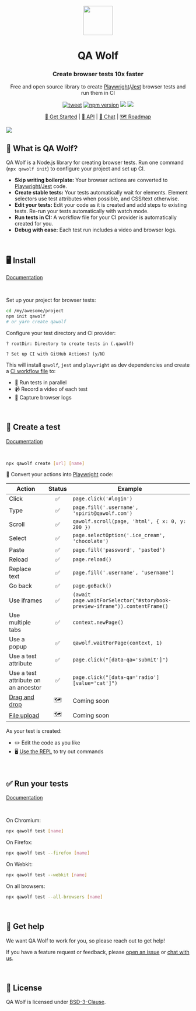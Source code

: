 <p align="center"><img src="https://docs.qawolf.com/img/logo_small.png" height="80" /></p>

<h1 align="center">QA Wolf</h1>

<h3 align="center">Create browser tests 10x faster</h3>

<p align="center">Free and open source library to create <a href="https://github.com/microsoft/playwright">Playwright</a>/<a href="https://jestjs.io">Jest</a> browser tests and run them in CI</p>

<p align="center">
<a align="center" href="https://twitter.com/intent/tweet?text=%F0%9F%90%BA+QA+Wolf%3A+Create+browser+tests+10x+faster&url=https%3A%2F%2Fgithub.com%2Fqawolf%2Fqawolf"><img src="https://img.shields.io/twitter/url/https/github.com/tterb/hyde.svg?style=social" alt="tweet" /></a>
  <a href="http://badge.fury.io/js/qawolf"><img src="https://badge.fury.io/js/qawolf.svg" alt="npm version" /></a>
  <img src="https://github.com/qawolf/qawolf/workflows/QA%20Wolf%20Linux%20Tests/badge.svg" />
  <img src="https://github.com/qawolf/qawolf/workflows/QA%20Wolf%20Windows%20Tests/badge.svg" />
</p>

<p align="center">
    <a href="https://docs.qawolf.com/docs/install">🚀 Get Started</a> |
    <a href="https://docs.qawolf.com/docs/api/table_of_contents">📖 API</a> |
    <a href="https://gitter.im/qawolf/community">👋 Chat</a> |
    <a href="https://github.com/qawolf/qawolf/projects/4">🗺️ Roadmap</a>
</p>

<img src="https://storage.googleapis.com/docs.qawolf.com/website/create.gif">

<br/>

## 🐺 What is QA Wolf?

QA Wolf is a Node.js library for creating browser tests. Run one command (`npx qawolf init`) to configure your project and set up CI.

- **Skip writing boilerplate:** Your browser actions are converted to [Playwright](https://github.com/microsoft/playwright)/[Jest](https://jestjs.io) code.
- **Create stable tests:** Your tests automatically wait for elements. Element selectors use test attributes when possible, and CSS/text otherwise.
- **Edit your tests:** Edit your code as it is created and add steps to existing tests. Re-run your tests automatically with watch mode.
- **Run tests in CI:** A workflow file for your CI provider is automatically created for you.
- **Debug with ease:** Each test run includes a video and browser logs.

<br/>

## 🖥️ Install

[Documentation](https://docs.qawolf.com/docs/install)

<br />

Set up your project for browser tests:

```bash
cd /my/awesome/project
npm init qawolf
# or yarn create qawolf
```

Configure your test directory and CI provider:

```
? rootDir: Directory to create tests in (.qawolf)

? Set up CI with GitHub Actions? (y/N)
```

This will install `qawolf`, `jest` and `playwright` as dev dependencies and create a [CI workflow file](https://docs.qawolf.com/docs/run_tests_in_ci) to:

- 🐎 Run tests in parallel
- 📹 Record a video of each test
- 📄 Capture browser logs

<br/>

## 🎨 Create a test

[Documentation](https://docs.qawolf.com/docs/create_a_test)

<br />

```bash
npx qawolf create [url] [name]
```

💪 Convert your actions into [Playwright](https://github.com/microsoft/playwright) code:

| Action                                                       | Status | Example                                                                    |
| ------------------------------------------------------------ | :----: | -------------------------------------------------------------------------- |
| Click                                                        |   ✅   | `page.click('#login')`                                                     |
| Type                                                         |   ✅   | `page.fill('.username', 'spirit@qawolf.com')`                              |
| Scroll                                                       |   ✅   | `qawolf.scroll(page, 'html', { x: 0, y: 200 })`                            |
| Select                                                       |   ✅   | `page.selectOption('.ice_cream', 'chocolate')`                             |
| Paste                                                        |   ✅   | `page.fill('password', 'pasted')`                                          |
| Reload                                                       |   ✅   | `page.reload()`                                                            |
| Replace text                                                 |   ✅   | `page.fill('.username', 'username')`                                       |
| Go back                                                      |   ✅   | `page.goBack()`                                                            |
| Use iframes                                                  |   ✅   | `(await page.waitForSelector("#storybook-preview-iframe")).contentFrame()` |
| Use multiple tabs                                            |   ✅   | `context.newPage()`                                                        |
| Use a popup                                                  |   ✅   | `qawolf.waitForPage(context, 1)`                                           |
| Use a test attribute                                         |   ✅   | `page.click("[data-qa='submit']")`                                         |
| Use a test attribute on an ancestor                          |   ✅   | `page.click("[data-qa='radio'] [value='cat']")`                            |
| [Drag and drop](https://github.com/qawolf/qawolf/issues/315) |   🗺️   | Coming soon                                                                |
| [File upload](https://github.com/qawolf/qawolf/issues/331)   |   🗺️   | Coming soon                                                                |

As your test is created:

- ✏️ Edit the code as you like
- 🖥️ <a href="https://docs.qawolf.com/docs/use_the_repl">Use the REPL</a> to try out commands

<br/>

## ✅ Run your tests

[Documentation](https://docs.qawolf.com/docs/run_tests_locally)

<br />

On Chromium:

```bash
npx qawolf test [name]
```

On Firefox:

```bash
npx qawolf test --firefox [name]
```

On Webkit:

```bash
npx qawolf test --webkit [name]
```

On all browsers:

```bash
npx qawolf test --all-browsers [name]
```

<br/>

## 🙋 Get help

We want QA Wolf to work for you, so please reach out to get help!

If you have a feature request or feedback, please [open an issue](https://github.com/qawolf/qawolf/issues/new) or [chat with us](https://gitter.im/qawolf/community).

<br/>

## 📝 License

QA Wolf is licensed under [BSD-3-Clause](https://github.com/qawolf/qawolf/blob/main/LICENSE.md).
